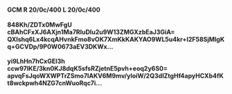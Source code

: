 #### GCM R 20/0c/400 L 20/0c/400
**848Kh/ZDTx0MwFgU**<br/>**cBAhCFxXJ6AXjn1Ma7RIuDIu2u9W13ZMGXzbEaJ3GiA=**<br/>**QXIshq6Lx4kcqAHvnkFmo8vOK7XmKkKAKYAO9WL5u4kr+I2F58SjMlgKq+GCVDp/9P0W0673aEV3DKWx...**<br/><br/>
**yi9LhHn7hCxGEI3h**<br/>**ccw97IKE/3kn0KJ8dqK5sfsRZjetnE5pvh+eoq2y6S0=**<br/>**apvqFsJqoWXWPTrZSmo7IAKV6M9mv/yloiW/2Q3dIZtgHf4apyHCXb4fKt8wckpwh4NZG7cnWuoRqc7i...**